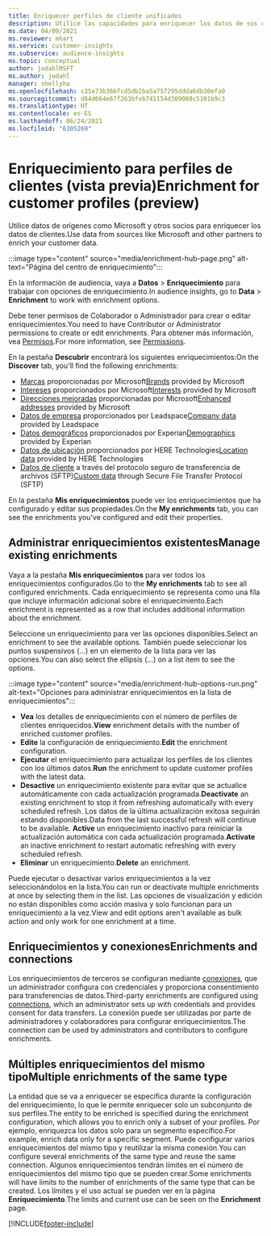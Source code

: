 ```yaml
---
title: Enriquecer perfiles de cliente unificados
description: Utilice las capacidades para enriquecer los datos de sus clientes.
ms.date: 04/09/2021
ms.reviewer: mhart
ms.service: customer-insights
ms.subservice: audience-insights
ms.topic: conceptual
author: jodahlMSFT
ms.author: jodahl
manager: shellyha
ms.openlocfilehash: c35e73b366fcd5db2ba5a757295ddda6db30efa0
ms.sourcegitcommit: d84d664e67f263bfeb741154d309088c5101b9c3
ms.translationtype: HT
ms.contentlocale: es-ES
ms.lasthandoff: 06/24/2021
ms.locfileid: "6305269"
---
```

# <a name="enrichment-for-customer-profiles-preview"></a><span data-ttu-id="6c555-103">Enriquecimiento para perfiles de clientes (vista previa)</span><span class="sxs-lookup"><span data-stu-id="6c555-103">Enrichment for customer profiles (preview)</span></span>

<span data-ttu-id="6c555-104">Utilice datos de orígenes como Microsoft y otros socios para enriquecer los datos de clientes.</span><span class="sxs-lookup"><span data-stu-id="6c555-104">Use data from sources like Microsoft and other partners to enrich your customer data.</span></span>

:::image type="content" source="media/enrichment-hub-page.png" alt-text="Página del centro de enriquecimiento":::

<span data-ttu-id="6c555-106">En la información de audiencia, vaya a **Datos** > **Enriquecimiento** para trabajar con opciones de enriquecimiento.</span><span class="sxs-lookup"><span data-stu-id="6c555-106">In audience insights, go to **Data** > **Enrichment** to work with enrichment options.</span></span>  

<span data-ttu-id="6c555-107">Debe tener permisos de Colaborador o Administrador para crear o editar enriquecimientos.</span><span class="sxs-lookup"><span data-stu-id="6c555-107">You need to have Contributor or Administrator permissions to create or edit enrichments.</span></span> <span data-ttu-id="6c555-108">Para obtener más información, vea [Permisos](permissions.md).</span><span class="sxs-lookup"><span data-stu-id="6c555-108">For more information, see [Permissions](permissions.md).</span></span>

<span data-ttu-id="6c555-109">En la pestaña **Descubrir** encontrará los siguientes enriquecimientos:</span><span class="sxs-lookup"><span data-stu-id="6c555-109">On the **Discover** tab, you'll find the following enrichments:</span></span>

- <span data-ttu-id="6c555-110">[Marcas](enrichment-microsoft.md) proporcionadas por Microsoft</span><span class="sxs-lookup"><span data-stu-id="6c555-110">[Brands](enrichment-microsoft.md) provided by Microsoft</span></span>
- <span data-ttu-id="6c555-111">[Intereses](enrichment-microsoft.md) proporcionados por Microsoft</span><span class="sxs-lookup"><span data-stu-id="6c555-111">[Interests](enrichment-microsoft.md) provided by Microsoft</span></span>
- <span data-ttu-id="6c555-112">[Direcciones mejoradas](enrichment-enhanced-addresses.md) proporcionadas por Microsoft</span><span class="sxs-lookup"><span data-stu-id="6c555-112">[Enhanced addresses](enrichment-enhanced-addresses.md) provided by Microsoft</span></span>
- <span data-ttu-id="6c555-113">[Datos de empresa](enrichment-leadspace.md) proporcionados por Leadspace</span><span class="sxs-lookup"><span data-stu-id="6c555-113">[Company data](enrichment-leadspace.md) provided by Leadspace</span></span>
- <span data-ttu-id="6c555-114">[Datos demográficos](enrichment-experian.md) proporcionados por Experian</span><span class="sxs-lookup"><span data-stu-id="6c555-114">[Demographics](enrichment-experian.md) provided by Experian</span></span>
- <span data-ttu-id="6c555-115">[Datos de ubicación](enrichment-here.md) proporcionados por HERE Technologies</span><span class="sxs-lookup"><span data-stu-id="6c555-115">[Location data](enrichment-here.md) provided by HERE Technologies</span></span>
- <span data-ttu-id="6c555-116">[Datos de cliente](enrichment-SFTP-custom-import.md) a través del protocolo seguro de transferencia de archivos (SFTP)</span><span class="sxs-lookup"><span data-stu-id="6c555-116">[Custom data](enrichment-SFTP-custom-import.md) through Secure File Transfer Protocol (SFTP)</span></span>

<span data-ttu-id="6c555-117">En la pestaña **Mis enriquecimientos** puede ver los enriquecimientos que ha configurado y editar sus propiedades.</span><span class="sxs-lookup"><span data-stu-id="6c555-117">On the **My enrichments** tab, you can see the enrichments you've configured and edit their properties.</span></span>

## <a name="manage-existing-enrichments"></a><span data-ttu-id="6c555-118">Administrar enriquecimientos existentes</span><span class="sxs-lookup"><span data-stu-id="6c555-118">Manage existing enrichments</span></span>

<span data-ttu-id="6c555-119">Vaya a la pestaña **Mis enriquecimientos** para ver todos los enriquecimientos configurados.</span><span class="sxs-lookup"><span data-stu-id="6c555-119">Go to the **My enrichments** tab to see all configured enrichments.</span></span> <span data-ttu-id="6c555-120">Cada enriquecimiento se representa como una fila que incluye información adicional sobre el enriquecimiento.</span><span class="sxs-lookup"><span data-stu-id="6c555-120">Each enrichment is represented as a row that includes additional information about the enrichment.</span></span>

<span data-ttu-id="6c555-121">Seleccione un enriquecimiento para ver las opciones disponibles.</span><span class="sxs-lookup"><span data-stu-id="6c555-121">Select an enrichment to see the available options.</span></span> <span data-ttu-id="6c555-122">También puede seleccionar los puntos suspensivos (...) en un elemento de la lista para ver las opciones.</span><span class="sxs-lookup"><span data-stu-id="6c555-122">You can also select the ellipsis (...) on a list item to see the options.</span></span>

:::image type="content" source="media/enrichment-hub-options-run.png" alt-text="Opciones para administrar enriquecimientos en la lista de enriquecimientos":::

- <span data-ttu-id="6c555-124">**Vea** los detalles de enriquecimiento con el número de perfiles de clientes enriquecidos.</span><span class="sxs-lookup"><span data-stu-id="6c555-124">**View** enrichment details with the number of enriched customer profiles.</span></span>
- <span data-ttu-id="6c555-125">**Edite** la configuración de enriquecimiento.</span><span class="sxs-lookup"><span data-stu-id="6c555-125">**Edit** the enrichment configuration.</span></span>
- <span data-ttu-id="6c555-126">**Ejecutar** el enriquecimiento para actualizar los perfiles de los clientes con los últimos datos.</span><span class="sxs-lookup"><span data-stu-id="6c555-126">**Run** the enrichment to update customer profiles with the latest data.</span></span>
- <span data-ttu-id="6c555-127">**Desactive** un enriquecimiento existente para evitar que se actualice automáticamente con cada actualización programada.</span><span class="sxs-lookup"><span data-stu-id="6c555-127">**Deactivate** an existing enrichment to stop it from refreshing automatically with every scheduled refresh.</span></span> <span data-ttu-id="6c555-128">Los datos de la última actualización exitosa seguirán estando disponibles.</span><span class="sxs-lookup"><span data-stu-id="6c555-128">Data from the last successful refresh will continue to be available.</span></span> <span data-ttu-id="6c555-129">**Active** un enriquecimiento inactivo para reiniciar la actualización automática con cada actualización programada.</span><span class="sxs-lookup"><span data-stu-id="6c555-129">**Activate** an inactive enrichment to restart automatic refreshing with every scheduled refresh.</span></span>
- <span data-ttu-id="6c555-130">**Eliminar** un enriquecimiento.</span><span class="sxs-lookup"><span data-stu-id="6c555-130">**Delete** an enrichment.</span></span>

<span data-ttu-id="6c555-131">Puede ejecutar o desactivar varios enriquecimientos a la vez seleccionándolos en la lista.</span><span class="sxs-lookup"><span data-stu-id="6c555-131">You can run or deactivate multiple enrichments at once by selecting them in the list.</span></span> <span data-ttu-id="6c555-132">Las opciones de visualización y edición no están disponibles como acción masiva y solo funcionan para un enriquecimiento a la vez.</span><span class="sxs-lookup"><span data-stu-id="6c555-132">View and edit options aren't available as bulk action and only work for one enrichment at a time.</span></span>

## <a name="enrichments-and-connections"></a><span data-ttu-id="6c555-133">Enriquecimientos y conexiones</span><span class="sxs-lookup"><span data-stu-id="6c555-133">Enrichments and connections</span></span>

<span data-ttu-id="6c555-134">Los enriquecimientos de terceros se configuran mediante [conexiones](connections.md), que un administrador configura con credenciales y proporciona consentimiento para transferencias de datos.</span><span class="sxs-lookup"><span data-stu-id="6c555-134">Third-party enrichments are configured using [connections](connections.md), which an administrator sets up with credentials and provides consent for data transfers.</span></span> <span data-ttu-id="6c555-135">La conexión puede ser utilizadas por parte de administradores y colaboradores para configurar enriquecimientos.</span><span class="sxs-lookup"><span data-stu-id="6c555-135">The connection can be used by administrators and contributors to configure enrichments.</span></span>  

## <a name="multiple-enrichments-of-the-same-type"></a><span data-ttu-id="6c555-136">Múltiples enriquecimientos del mismo tipo</span><span class="sxs-lookup"><span data-stu-id="6c555-136">Multiple enrichments of the same type</span></span>

<span data-ttu-id="6c555-137">La entidad que se va a enriquecer se especifica durante la configuración del enriquecimiento, lo que le permite enriquecer solo un subconjunto de sus perfiles.</span><span class="sxs-lookup"><span data-stu-id="6c555-137">The entity to be enriched is specified during the enrichment configuration, which allows you to enrich only a subset of your profiles.</span></span> <span data-ttu-id="6c555-138">Por ejemplo, enriquezca los datos solo para un segmento específico.</span><span class="sxs-lookup"><span data-stu-id="6c555-138">For example, enrich data only for a specific segment.</span></span> <span data-ttu-id="6c555-139">Puede configurar varios enriquecimientos del mismo tipo y reutilizar la misma conexión.</span><span class="sxs-lookup"><span data-stu-id="6c555-139">You can configure several enrichments of the same type and reuse the same connection.</span></span> <span data-ttu-id="6c555-140">Algunos enriquecimientos tendrán límites en el número de enriquecimientos del mismo tipo que se pueden crear.</span><span class="sxs-lookup"><span data-stu-id="6c555-140">Some enrichments will have limits to the number of enrichments of the same type that can be created.</span></span> <span data-ttu-id="6c555-141">Los límites y el uso actual se pueden ver en la página **Enriquecimiento**.</span><span class="sxs-lookup"><span data-stu-id="6c555-141">The limits and current use can be seen on the **Enrichment** page.</span></span>

[!INCLUDE[footer-include](../includes/footer-banner.md)]
